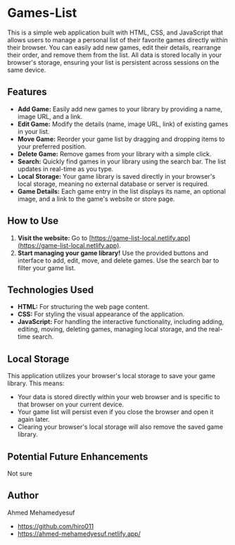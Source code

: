 # Games-List 

This is a simple web application built with HTML, CSS, and JavaScript that allows users to manage a personal list of their favorite games directly within their browser. You can easily add new games, edit their details, rearrange their order, and remove them from the list. All data is stored locally in your browser's storage, ensuring your list is persistent across sessions on the same device.

## Features

* **Add Game:** Easily add new games to your library by providing a name, image URL, and a link.
* **Edit Game:** Modify the details (name, image URL, link) of existing games in your list.
* **Move Game:** Reorder your game list by dragging and dropping items to your preferred position.
* **Delete Game:** Remove games from your library with a simple click.
* **Search:** Quickly find games in your library using the search bar. The list updates in real-time as you type.
* **Local Storage:** Your game library is saved directly in your browser's local storage, meaning no external database or server is required.
* **Game Details:** Each game entry in the list displays its name, an optional image, and a link to the game's website or store page.

## How to Use

1.  **Visit the website:** Go to [https://game-list-local.netlify.app](https://game-list-local.netlify.app).
2.  **Start managing your game library!** Use the provided buttons and interface to add, edit, move, and delete games. Use the search bar to filter your game list.

## Technologies Used

* **HTML:** For structuring the web page content.
* **CSS:** For styling the visual appearance of the application.
* **JavaScript:** For handling the interactive functionality, including adding, editing, moving, deleting games, managing local storage, and the real-time search.

## Local Storage

This application utilizes your browser's local storage to save your game library. This means:

* Your data is stored directly within your web browser and is specific to that browser on your current device.
* Your game list will persist even if you close the browser and open it again later.
* Clearing your browser's local storage will also remove the saved game library.

## Potential Future Enhancements
Not sure

## Author

Ahmed Mehamedyesuf
* https://github.com/hiro011
* https://ahmed-mehamedyesuf.netlify.app/
